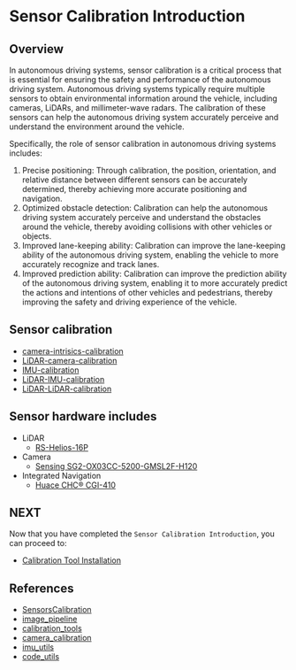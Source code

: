# Sensor Calibration Introduction

## Overview
In autonomous driving systems, sensor calibration is a critical process that is essential for ensuring the safety and performance of the autonomous driving system. Autonomous driving systems typically require multiple sensors to obtain environmental information around the vehicle, including cameras, LiDARs, and millimeter-wave radars. The calibration of these sensors can help the autonomous driving system accurately perceive and understand the environment around the vehicle.

Specifically, the role of sensor calibration in autonomous driving systems includes:

1. Precise positioning: Through calibration, the position, orientation, and relative distance between different sensors can be accurately determined, thereby achieving more accurate positioning and navigation.
2. Optimized obstacle detection: Calibration can help the autonomous driving system accurately perceive and understand the obstacles around the vehicle, thereby avoiding collisions with other vehicles or objects.
3. Improved lane-keeping ability: Calibration can improve the lane-keeping ability of the autonomous driving system, enabling the vehicle to more accurately recognize and track lanes.
4. Improved prediction ability: Calibration can improve the prediction ability of the autonomous driving system, enabling it to more accurately predict the actions and intentions of other vehicles and pedestrians, thereby improving the safety and driving experience of the vehicle.

## Sensor calibration
- [camera-intrisics-calibration](./camera-intrisics-calibration.md)
- [LiDAR-camera-calibration](./LiDAR-camera-calibration.md)
- [IMU-calibration](./IMU-calibration.md)
- [LiDAR-IMU-calibration](./LiDAR-IMU-calibration.md)
- [LiDAR-LiDAR-calibration](./LiDAR-LiDAR-calibration.md)

## Sensor hardware includes

- LiDAR 
    - [RS-Helios-16P](https://www.robosense.cn/rslidar/RS-Helios)
- Camera
    - [Sensing SG2-OX03CC-5200-GMSL2F-H120](https://www.sensing-world.com/productinfo/913484.html)
- Integrated Navigation
    - [Huace CHC® CGI-410](https://www.huace.cn/product/product_show/467)

## NEXT
Now that you have completed the `Sensor Calibration Introduction`, you can proceed to:

- [Calibration Tool Installation](./calibration_tool_installation.md) 

## References

- [SensorsCalibration](https://github.com/PJLab-ADG/SensorsCalibration)
- [image_pipeline](https://github.com/ros-perception/image_pipeline)
- [calibration_tools](https://github.com/autocore-ai/calibration_tools)
- [camera_calibration](https://navigation.ros.org/tutorials/docs/camera_calibration.html)
- [imu_utils](https://github.com/gaowenliang/imu_utils)
- [code_utils](https://github.com/gaowenliang/code_utils)
